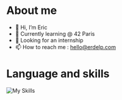 # About me
- 👋 Hi, I’m Eric
- 🌱 Currently learning @ 42 Paris
- 💞️ Looking for an internship
- 📫 How to reach me : hello@erdelp.com

# Language and skills
![My Skills](https://go-skill-icons.vercel.app/api/icons?i=c,cpp,git,github,blender,premiere,photoshop)

<!---
erdelp/erdelp is a ✨ special ✨ repository because its `README.md` (this file) appears on your GitHub profile.
You can click the Preview link to take a look at your changes.
--->
